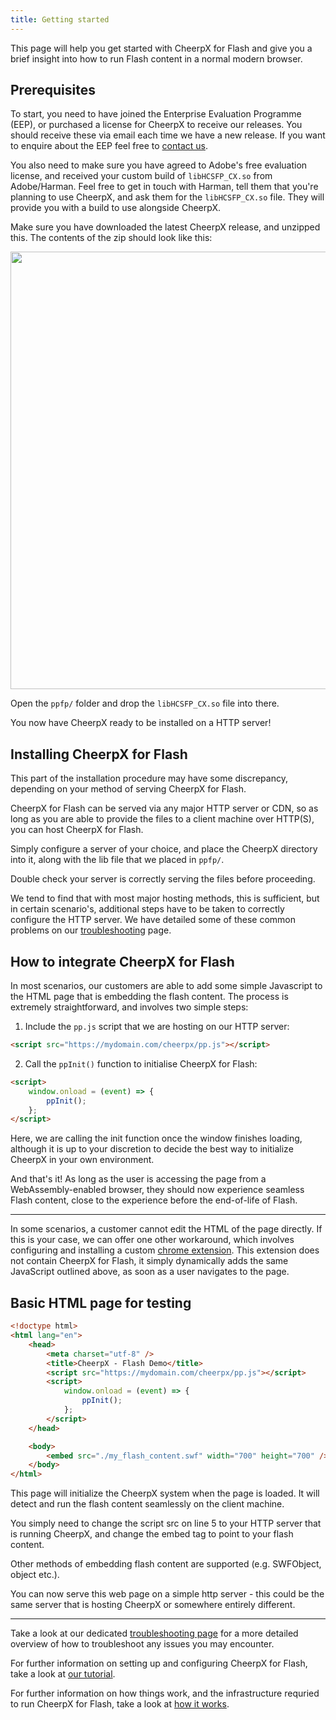 ```yaml
---
title: Getting started
---
```


This page will help you get started with CheerpX for Flash and give you a brief insight into how to run Flash content in a normal modern browser.

## Prerequisites

To start, you need to have joined the Enterprise Evaluation Programme (EEP), or purchased a license for CheerpX to receive our releases. You should receive these via email each time we have a new release. If you want to enquire about the EEP feel free to [contact us](https://leaningtech.com/contact-us).

You also need to make sure you have agreed to Adobe's free evaluation license, and received your custom build of `libHCSFP_CX.so` from Adobe/Harman. Feel free to get in touch with Harman, tell them that you're planning to use CheerpX, and ask them for the `libHCSFP_CX.so` file. They will provide you with a build to use alongside CheerpX.

Make sure you have downloaded the latest CheerpX release, and unzipped this. The contents of the zip should look like this:

<p align="center"><img src="https://leaningtech.com/wp-content/uploads/2021/04/cheerpx_contents.png" width="700"></p>

Open the `ppfp/` folder and drop the `libHCSFP_CX.so` file into there.

You now have CheerpX ready to be installed on a HTTP server!

## Installing CheerpX for Flash

This part of the installation procedure may have some discrepancy, depending on your method of serving CheerpX for Flash.

CheerpX for Flash can be served via any major HTTP server or CDN, so as long as you are able to provide the files to a client machine over HTTP(S), you can host CheerpX for Flash.

Simply configure a server of your choice, and place the CheerpX directory into it, along with the lib file that we placed in `ppfp/`.

Double check your server is correctly serving the files before proceeding.

We tend to find that with most major hosting methods, this is sufficient, but in certain scenario's, additional steps have to be taken to correctly configure the HTTP server. We have detailed some of these common problems on our [troubleshooting](/cheerpx-for-flash/troubleshooting) page.

## How to integrate CheerpX for Flash

In most scenarios, our customers are able to add some simple Javascript to the HTML page that is embedding the flash content. The process is extremely straightforward, and involves two simple steps:

1. Include the `pp.js` script that we are hosting on our HTTP server:

```html
<script src="https://mydomain.com/cheerpx/pp.js"></script>
```

2. Call the `ppInit()` function to initialise CheerpX for Flash:

```html
<script>
	window.onload = (event) => {
		ppInit();
	};
</script>
```

Here, we are calling the init function once the window finishes loading, although it is up to your discretion to decide the best way to initialize CheerpX in your own environment.

And that's it! As long as the user is accessing the page from a WebAssembly-enabled browser, they should now experience seamless Flash content, close to the experience before the end-of-life of Flash.

---

In some scenarios, a customer cannot edit the HTML of the page directly. If this is your case, we can offer one other workaround, which involves configuring and installing a custom [chrome extension](/cheerpx-for-flash/extension). This extension does not contain CheerpX for Flash, it simply dynamically adds the same JavaScript outlined above, as soon as a user navigates to the page.

## Basic HTML page for testing

```html
<!doctype html>
<html lang="en">
	<head>
		<meta charset="utf-8" />
		<title>CheerpX - Flash Demo</title>
		<script src="https://mydomain.com/cheerpx/pp.js"></script>
		<script>
			window.onload = (event) => {
				ppInit();
			};
		</script>
	</head>

	<body>
		<embed src="./my_flash_content.swf" width="700" height="700" />
	</body>
</html>
```

This page will initialize the CheerpX system when the page is loaded. It will detect and run the flash content seamlessly on the client machine.

You simply need to change the script src on line 5 to your HTTP server that is running CheerpX, and change the embed tag to point to your flash content.

Other methods of embedding flash content are supported (e.g. SWFObject, object etc.).

You can now serve this web page on a simple http server - this could be the same server that is hosting CheerpX or somewhere entirely different.

---

Take a look at our dedicated [troubleshooting page](/cheerpx-for-flash/troubleshooting) for a more detailed overview of how to troubleshoot any issues you may encounter.

For further information on setting up and configuring CheerpX for Flash, take a look at [our tutorial](/cheerpx-for-flash/getting-started/tutorial).

For further information on how things work, and the infrastructure requried to run CheerpX for Flash, take a look at [how it works](/cheerpx-for-flash/how).
